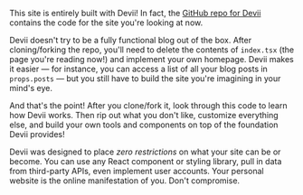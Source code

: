 This site is entirely built with Devii! In fact, the
[GitHub repo for Devii](https://github.com/vriad/devii) contains the
code for the site you're looking at now.

Devii doesn't try to be a fully functional blog out of the box. After cloning/forking the repo, you'll need to delete the contents of `index.tsx` (the page you're reading now!) and implement your own homepage. Devii makes it easier — for instance, you can access a list of all your blog posts in `props.posts` — but you still have to build the site you're imagining in your mind's eye.

And that's the point! After you clone/fork it, look through this code to learn how Devii works. Then rip out what you don't like, customize everything else, and build your own tools and components on top of the foundation Devii provides!

Devii was designed to place _zero restrictions_ on what your site can be or become. You can use any React component or styling library, pull in data from third-party APIs, even implement user accounts. Your personal website is the online manifestation of you. Don't compromise.
